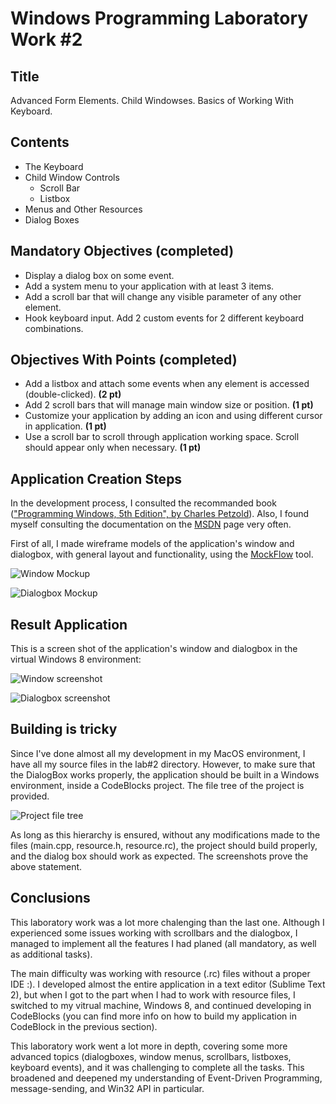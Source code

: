Windows Programming Laboratory Work #2
======================================

Title
-----
Advanced Form Elements. Child Windowses. Basics of Working With Keyboard.

Contents
--------
- The Keyboard
- Child Window Controls
  - Scroll Bar
  - Listbox
- Menus and Other Resources
- Dialog Boxes

Mandatory Objectives (completed)
--------------------------------
- Display a dialog box on some event.
- Add a system menu to your application with at least 3 items.
- Add a scroll bar that will change any visible parameter of any other element.
- Hook keyboard input. Add 2 custom events for 2 different keyboard combinations.

Objectives With Points (completed)
----------------------------------
- Add a listbox and attach some events when any element is accessed (double-clicked). **(2 pt)**
- Add 2 scroll bars that will manage main window size or position. **(1 pt)**
- Customize your application by adding an icon and using different cursor in application. **(1 pt)**
- Use a scroll bar to scroll through application working space. Scroll should appear only when necessary. **(1 pt)**

Application Creation Steps
--------------------------
In the development process, I consulted the recommanded book (["Programming Windows, 5th Edition", by Charles Petzold](http://www.charlespetzold.com/pw5/)).
Also, I found myself consulting the documentation on the [MSDN](http://msdn.microsoft.com) page very often.

First of all, I made wireframe models of the application's window and dialogbox, with general layout and functionality, using the [MockFlow](http://mockflow.com/) tool. 

![Window Mockup](https://raw.github.com/TUM-FAF/WP-FAF-111-Roibu-Roman/master/lab%232/pictures/window_mockup.png)

![Dialogbox Mockup](https://raw.github.com/TUM-FAF/WP-FAF-111-Roibu-Roman/master/lab%232/pictures/dialog_mockup.png)

Result Application
------------------
This is a screen shot of the application's window and dialogbox in the virtual Windows 8 environment:

![Window screenshot](https://raw.github.com/TUM-FAF/WP-FAF-111-Roibu-Roman/master/lab%232/pictures/window_screen.png)

![Dialogbox screenshot](https://raw.github.com/TUM-FAF/WP-FAF-111-Roibu-Roman/master/lab%232/pictures/dialog_screen.png)

Building is tricky
------------------
Since I've done almost all my development in my MacOS environment, I have all my source files in the lab#2 directory. 
However, to make sure that the DialogBox works properly, the application should be built in a Windows environment, inside a CodeBlocks project. 
The file tree of the project is provided. 

![Project file tree](https://raw.github.com/TUM-FAF/WP-FAF-111-Roibu-Roman/master/lab%232/pictures/filetree.png)

As long as this hierarchy is ensured, without any modifications made to the files (main.cpp, resource.h, resource.rc), the project should build properly, and the dialog box should work as expected. 
The screenshots prove the above statement.

Conclusions
-----------
This laboratory work was a lot more chalenging than the last one. Although I experienced some issues working with scrollbars and the dialogbox, I managed to implement all the features I had planed (all mandatory, as well as additional tasks). 

The main difficulty was working with resource (.rc) files without a proper IDE :). I developed almost 
the entire application in a text editor (Sublime Text 2), but when I got to the part when I had to work with resource files, I switched to my vitrual machine, Windows 8, and continued developing in CodeBlocks (you can find more info on how to build my application in CodeBlock in the previous section). 

This laboratory work went a lot more in depth, covering some more advanced topics (dialogboxes, window menus, scrollbars, listboxes, keyboard events), and it was challenging to complete all the tasks. This broadened and deepened my understanding of Event-Driven Programming, message-sending, and Win32 API in particular.
